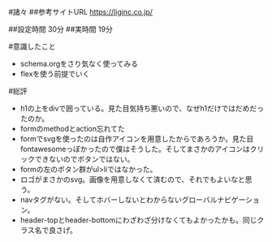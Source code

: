 #諸々
##参考サイトURL
https://liginc.co.jp/

##設定時間
30分
##実時間
19分

#意識したこと
- schema.orgをさり気なく使ってみる
- flexを使う前提でいく

#総評
- h1の上をdivで囲っている。見た目気持ち悪いので、なぜh1だけではだめだったのか。
- formのmethodとaction忘れてた
- formでsvgを使ったのは自作アイコンを用意したからであろうか。見た目fontawesomeっぽかったので僕はそうした。そしてまさかのアイコンはクリックできないのでボタンではない。
- formの左のボタン群がul>liではなかった。
- ロゴがまさかのsvg。画像を用意しなくて済むので、それでもよいなと思う。
- navタグがない。そしてホバーしないとわからないグローバルナビゲーション。
- header-topとheader-bottomにわざわざ分けなくてもよかったかも。同じクラス名で良さげ。